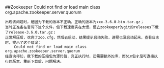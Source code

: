 ##Zookeeper Could not find or load main class org.apache.zookeeper.server.quorum

    出现该问题时，是因为下载的版本不正确，正确的版本为xxx-3.6.0-bin.tar.gz；
    当时正准备在官网下这个文件，但下载速度实在太慢，便去zookeeper的git的releases下载了release-3.6.0.tar.gz；
    正常解压后，改完了zoo.cfg，然后去启动，结果提示启动失败，进程也没启动起来，查看日志时，提示了这个错误：
        Could not find or load main class org.apache.zookeeper.server.quorum
    经查询得知，我下载的压缩包为源码包，真正执行时，还需要额外的库，而bin包才是可直接执行的版本，重新下载后，问题解决。